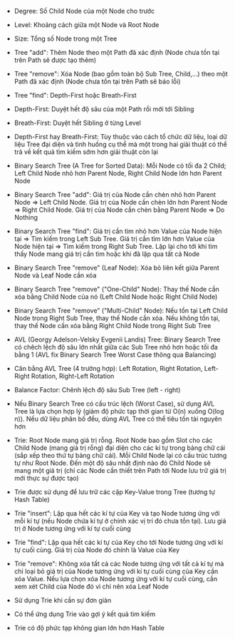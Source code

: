 - Degree: Số Child Node của một Node cho trước
- Level: Khoảng cách giữa một Node và Root Node
- Size: Tổng số Node trong một Tree

- Tree "add": Thêm Node theo một Path đã xác định (Node chưa tồn tại trên Path sẽ được tạo thêm)
- Tree "remove": Xóa Node (bao gồm toàn bộ Sub Tree, Child,...) theo một Path đã xác định (Node chưa tồn tại trên Path sẽ báo lỗi)
- Tree "find": Depth-First hoặc Breath-First

- Depth-First: Duyệt hết độ sâu của một Path rồi mới tới Sibling
- Breath-First: Duyệt hết Sibling ở từng Level

- Depth-First hay Breath-First: Tùy thuộc vào cách tổ chức dữ liệu, loại dữ liệu Tree đại diện và tình huống cụ thể mà một trong hai giải thuật có thể trả về kết quả tìm kiếm sớm hơn giải thuật còn lại

- Binary Search Tree (A Tree for Sorted Data): Mỗi Node có tối đa 2 Child; Left Child Node nhỏ hơn Parent Node, Right Child Node lớn hơn Parent Node

- Binary Search Tree "add": Giá trị của Node cần chèn nhỏ hơn Parent Node => Left Child Node. Giá trị của Node cần chèn lớn hơn Parent Node => Right Child Node. Giá trị của Node cần chèn bằng Parent Node => Do Nothing
- Binary Search Tree "find": Giá trị cần tìm nhỏ hơn Value của Node hiện tại => Tìm kiếm trong Left Sub Tree. Giá trị cần tìm lớn hơn Value của Node hiện tại => Tìm kiếm trong Right Sub Tree. Lặp lại cho tới khi tìm thấy Node mang giá trị cần tìm hoặc khi đã lặp qua tất cả Node
- Binary Search Tree "remove" (Leaf Node): Xóa bỏ liên kết giữa Parent Node và Leaf Node cần xóa
- Binary Search Tree "remove" ("One-Child" Node): Thay thế Node cần xóa bằng Child Node của nó (Left Child Node hoặc Right Child Node)
- Binary Search Tree "remove" ("Multi-Child" Node): Nếu tồn tại Left Child Node trong Right Sub Tree, thay thế Node cần xóa. Nếu không tồn tại, thay thế Node cần xóa bằng Right Child Node trong Right Sub Tree

- AVL (Georgy Adelson-Velsky Evgenii Landis) Tree: Binary Search Tree có chêch lệch độ sâu lớn nhất giữa các Sub Tree nhỏ hơn hoặc tối đa bằng 1 (AVL fix Binary Search Tree Worst Case thông qua Balancing)

- Cân bằng AVL Tree (4 trường hợp): Left Rotation, Right Rotation, Left-Right Rotation, Right-Left Rotation

- Balance Factor: Chênh lệch độ sâu Sub Tree (left - right)

- Nếu Binary Search Tree có cấu trúc lệch (Worst Case), sử dụng AVL Tree là lựa chọn hợp lý (giảm độ phức tạp thời gian từ O(n) xuống O(log n)). Nếu dữ liệu phân bố đều, dùng AVL Tree có thể tiêu tốn tài nguyên hơn

- Trie: Root Node mang giá trị rỗng. Root Node bao gồm Slot cho các Child Node (mang giá trị rỗng) đại diện cho các kí tự trong bảng chữ cái (sắp xếp theo thứ tự bảng chữ cái). Mỗi Child Node lại có cấu trúc tương tự như Root Node. Đến một độ sâu nhất định nào đó Child Node sẽ mang một giá trị (chỉ các Node cần thiết trên Path tới Node lưu trữ giá trị mới thực sự được tạo)
- Trie được sử dụng để lưu trữ các cặp Key-Value trong Tree (tương tự Hash Table)

- Trie "insert": Lặp qua hết các kí tự của Key và tạo Node tương ứng với mỗi kí tự (nếu Node chứa kí tự ở chính xác vị trí đó chưa tồn tại). Lưu giá trị ở Node tương ứng với kí tự cuối cùng

- Trie "find": Lặp qua hết các kí tự của Key cho tới Node tương ứng với kí tự cuối cùng. Giá trị của Node đó chính là Value của Key

- Trie "remove": Không xóa tất cả các Node tương ứng với tất cả kí tự mà chỉ loại bỏ giá trị của Node tương ứng với kí tự cuối cùng của Key cần xóa Value. Nếu lựa chọn xóa Node tương ứng với kí tự cuối cùng, cần xem xét Child của Node đó vì chỉ nên xóa Leaf Node

- Sử dụng Trie khi cần sự đơn giản
- Có thể ứng dụng Trie vào gợi ý kết quả tìm kiếm
- Trie có độ phức tạp không gian lớn hơn Hash Table
